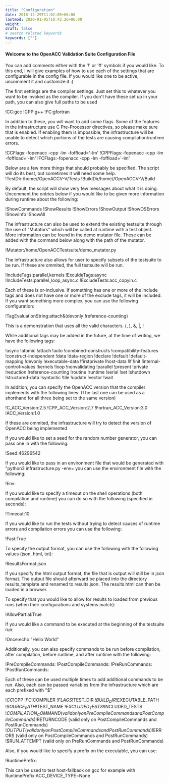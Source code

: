 ```yaml
---
title: "Configuration"
date: 2018-12-29T11:02:05+06:00
lastmod: 2020-01-05T10:42:26+06:00
weight: 
draft: false
# search related keywords
keywords: [""]
---
```


#### Welcome to the OpenACC Validation Suite Configuration File

You can add comments either with the '!' or '#' symbols if you would like. To this end, I will give examples of how to use each of the settings that are configurable in the config file. If you would like one to be active, uncomment it and customize it :)

The first settings are the compiler settings.  Just set this to whatever you want to be invoked as the compiler. If you don't have these set up in your path, you can also give full paths to be used

!CC:gcc
!CPP:g++
!FC:gfortran

In addition to these, you will want to add some flags. Some of the features in the infrastructure use C Pre-Processor directives, so please make sure that is enabled. If enabling them is impossible, the infrastructure will be unable to detect which portions of the tests are causing compilation/runtime errors. 

!CCFlags:-fopenacc -cpp -lm -foffload='-lm'
!CPPFlags:-fopenacc -cpp -lm -foffload='-lm'
!FCFlags:-fopenacc -cpp -lm -foffload='-lm'

Below are a few more things that should probably be specified.  The script will do its best, but sometimes it will need some help.
!TestDir:/home/<user>/OpenACCV-V/Tests
!BuildDir/home/<user>/OpenACCV-V/Build

By default, the script will show very few messages about what it is doing.  Uncomment the entries below if you would like to be given more information during runtime about the following:

!ShowCommands
!ShowResults
!ShowErrors
!ShowOutput
!ShowOSErrors
!ShowInfo
!ShowAll

The infrastructure can also be used to extend the existing testsuite through the use of "Mutators" which will be called at runtime with a test object.  More information can be found in the demo mutator file.  These can be added with the command below along with the path of the mutator.

!Mutator:/home/OpenACCTestsuite/demo_mutator.py

The infrastructure also allows for user to specify subsets of the testsuite to be run. If these are ommited, the full testsuite will be run.

!IncludeTags:parallel,kernels
!ExculdeTags:async
!IncludeTests:parallel_loop_async.c
!ExcludeTests:acc_copyin.c

Each of these is or-inclusive.  If something has one or more of the Include tags and does not have one or more of the exclude tags, it will be included.  If you want something more complex, you can use the following configuration:

!TagEvaluationString:attach&(devonly|!reference-counting)

This is a demonstration that uses all the valid characters. (, ), &, |, !

While additional tags may be added in the future, at the time of writing, we have the following tags:

!async
!atomic
!attach
!auto
!combined-constructs
!compatibility-features
!construct-independent
!data
!data-region
!declare
!default
!default-mapping
!devonly
!executable-data
!firstprivate
!host-data
!if
!init
!internal-control-values
!kernels
!loop
!nonvalidating
!parallel
!present
!private
!reduction
!reference-counting
!routine
!runtime
!serial
!set
!shutdown
!structured-data
!syntactic
!tile
!update
!vector
!wait

In addition, you can specify the OpenACC version that the compiler implements with the following lines: (The last one can be used as a shorthand for all three being set to the same version)

!C_ACC_Version:2.5
!CPP_ACC_Version:2.7
!Fortran_ACC_Version:3.0
!ACC_Version:1.0

If these are ommited, the infrastructure will try to detect the version of OpenACC being implemented

If you would like to set a seed for the random number generator, you can pass one in with the following:

!Seed:46296542

If you would like to pass in an environment file that would be generated with "python3 infrastructure.py -env=<output>
you can use the environment file with the following:

!Env:<output>

If you would like to specify a timeout on the shell operations (both compilation and runtime) you can do so with the following (specified in seconds):

!Timeout:10

If you would like to run the tests without trying to detect causes of runtime errors and  compilation errors you can use the following:

!Fast:True

To specify the output format, you can use the following with the following values (json, html, txt):

!ResultsFormat:json

If you specify the html output format, the file that is output will still be in json format.  The output file should afterward be placed into the directory results_template and renamed to results.json.  The results.html can then be loaded in a browser.  

To specify that you would like to allow for results to loaded from previous runs (when their configurations and systems match):

!AllowPartial:True

If you would like a command to be executed at the beginning of the testsuite run:

!Once:echo "Hello World"

Additionally, you can also specify commands to be run before compilation, after compilation, before runtime, and after runtime with the following:

!PreCompileCommands:
!PostCompileCommands:
!PreRunCommands:
!PostRunCommands:

Each of these can be used multiple times to add additional commands to be run. Also, each can be passed variables from the infrastructure which are each prefixed with "$"

!$CC
!$CPP
!$FC
!$COMPILER
!$FLAGS
!$TEST_DIR
!$BUILD_DIR
!$EXECUTABLE_PATH
!$SOURCE_PATH
!$TEST_NAME
!$EXCLUDED_TESTS
!$INCLUDED_TESTS
!$COMPILATION_COMMAND (valid only on PreCompileCommands and PostCompileCommands)
!$RETURNCODE (valid only on PostCompileCommands and PostRunCommands)
!$OUTPUT (valid only on PostCompileCommands and PostRunCommands)
!$ERRORS (valid only on PostCompileCommands and PostRunCommands)
!$RUN_ATTEMPT (valid only on PreRunCommands and PostRunCommands)

Also, if you would like to specify a prefix on the executable, you can use:

!RuntimePrefix:<prefix>

This can be used to test host-fallback on gcc for example with RuntimePrefix:ACC_DEVICE_TYPE=None

